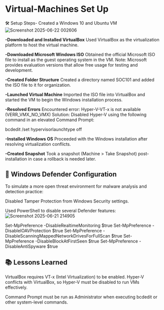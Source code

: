 # Virtual-Machines Set Up
🛠️ Setup Steps- Created a Windows 10 and Ubuntu VM
![Screenshot 2025-06-22 002606](https://github.com/user-attachments/assets/337d7f47-0f15-45b2-8936-af14e5f62f04)

**-Downloaded and Installed VirtualBox**
Used VirtualBox as the virtualization platform to host the virtual machine.

**-Downloaded Microsoft Windows ISO**
Obtained the official Microsoft ISO file to install as the guest operating system in the VM.
Note: Microsoft provides evaluation versions that allow free usage for testing and development.

**-Created Folder Structure**
Created a directory named SOC101 and added the ISO file to it for organization.

**-Launched Virtual Machine**
Imported the ISO file into VirtualBox and started the VM to begin the Windows installation process.

**-Resolved Errors**
Encountered error:
Hyper-V-VT-x is not available (VERR_VMX_NO_VMX)
Solution:
Disabled Hyper-V using the following command in an elevated Command Prompt:

bcdedit /set hypervisorlaunchtype off

**-Installed Windows OS**
Proceeded with the Windows installation after resolving virtualization conflicts.

**-Created Snapshot**
Took a snapshot (Machine > Take Snapshot) post-installation in case a rollback is needed later.

## 🔐 Windows Defender Configuration
To simulate a more open threat environment for malware analysis and detection practice:

Disabled Tamper Protection from Windows Security settings.

Used PowerShell to disable several Defender features:
![Screenshot 2025-06-21 214905](https://github.com/user-attachments/assets/8770a274-ad5d-4563-9390-d2477b51103d)

Set-MpPreference -DisableRealtimeMonitoring $true
Set-MpPreference -DisableIOAVProtection $true
Set-MpPreference -DisableScanningMappedNetworkDrivesForFullScan $true
Set-MpPreference -DisableBlockAtFirstSeen $true
Set-MpPreference -DisableAntiSpyware $true
## 📚 Lessons Learned
VirtualBox requires VT-x (Intel Virtualization) to be enabled.
Hyper-V conflicts with VirtualBox, so Hyper-V must be disabled to run VMs effectively.

Command Prompt must be run as Administrator when executing bcdedit or other system-level commands.
